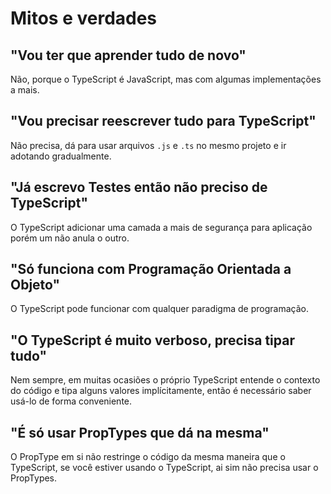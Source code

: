 # Mitos e verdades

## "Vou ter que aprender tudo de novo"

Não, porque o TypeScript é JavaScript, mas com algumas implementações a mais.

## "Vou precisar reescrever tudo para TypeScript"

Não precisa, dá para usar arquivos `.js` e `.ts` no mesmo projeto e ir adotando gradualmente.

## "Já escrevo Testes então não preciso de TypeScript"

O TypeScript adicionar uma camada a mais de segurança para aplicação porém um não anula o outro.

## "Só funciona com Programação Orientada a Objeto"

O TypeScript pode funcionar com qualquer paradigma de programação.

## "O TypeScript é muito verboso, precisa tipar tudo"

Nem sempre, em muitas ocasiões o próprio TypeScript entende o contexto do código e tipa alguns valores implícitamente, então é necessário saber usá-lo de forma conveniente.

## "É só usar PropTypes que dá na mesma"

O PropType em si não restringe o código da mesma maneira que o TypeScript, se você estiver usando o TypeScript, ai sim não precisa usar o PropTypes.
